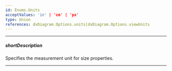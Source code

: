 ```yaml
---
id: Enums.Units
acceptValues: 'in' | 'cm' | 'px'
type: Union
references: dxDiagram.Options.units|dxDiagram.Options.viewUnits
---
```

---
##### shortDescription
Specifies the measurement unit for size properties.

---
